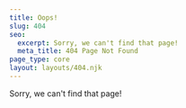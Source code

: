 ```yaml
---
title: Oops!
slug: 404
seo:
  excerpt: Sorry, we can't find that page!
  meta_title: 404 Page Not Found
page_type: core
layout: layouts/404.njk
---
```

Sorry, we can't find that page!
